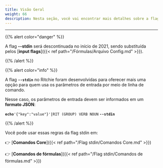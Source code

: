 ```yaml
---
title: Visão Geral
weight: 66
description: Nesta seção, você vai encontrar mais detalhes sobre a flag stdin.
---
```


---

{{% alert color="danger" %}}

A flag **--stdin** será descontinuada no início de 2021, sendo substituída pelos [**input flags**]({{< ref path="/Fórmulas/Arquivo Config.md" >}}).

{{% /alert %}}

{{% alert color="info" %}}

A flag **`--stdin`** no Ritchie foram desenvolvidas para oferecer mais uma opção para quem usa os parâmetros de entrada por meio de linha de comando.
  
Nesse caso, os parâmetros de entrada devem ser informados em um **formato JSON**:  
  
**`echo`**`'{"key":"value"}'`**`|`**`RIT (GROUP) VERB NOUN` **`--stdin`**

{{% /alert %}}

Você pode usar essas regras da flag stdin em:

👉 [**Comandos Core**]({{< ref path="/Flag stdin/Comandos Core.md" >}})

👉 [**Comandos de fórmulas**]({{< ref path="/Flag stdin/Comandos de fórmulas.md" >}})

